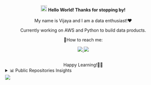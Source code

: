 #### <div align="center"> <img src="https://raw.githubusercontent.com/MartinHeinz/MartinHeinz/master/wave.gif" style="height: 20px; width:20px" > Hello World! Thanks for stopping by!  </div>
<div align="center"> My name is Vijaya and I am a data enthusiast!❤️ </div>
<p align='center'> Currently working on AWS and Python to build data products. </p>
<div align="center"> 🤝How to reach me: </div>


 <p align="center">

  <a href="https://www.linkedin.com/in/vijayalaxmi-wakode/">
   <img src="https://img.icons8.com/color/48/000000/linkedin.png"/>
  </a>
  <a href="mailto:vijayalaxmiwakode@gmail.com">
     <img src="https://img.icons8.com/color/48/000000/gmail.png"/>
  </a>
</p>
<br />
<div align='center'> Happy Learning!🙇‍♀️ </div>
<!-- GitHub Readme Streak Stats & Most used languages - https://github.com/coding-geek21/github-readme-streak-stats -->
<details>
<summary> 📊 Public Repositories Insights </summary>
<hr>
<p >
<!--<img src="https://github-readme-stats.vercel.app/api?username=vijayalaxmi777&show_icons=true&theme=jolly" alt="GitHub Stats" align="center" width="50%" />-->
  <img src="https://github-readme-stats.vercel.app/api/top-langs/?username=vijayalaxmi777&layout=compact&theme=jolly&langs_count=10&hide_border=true" alt="GitHub Top-Langs" width="40%"/>
 <&nbsp><&nbsp><&nbsp><&nbsp><&nbsp>
   <a href="https://github.com/vijayalaxmi777/github-readme-streak-stats">
   <img title="🔥 Get streak stats for your profile at git.io/streak-stats" alt="Vijaya's streak" src="https://github-readme-streak-stats.herokuapp.com/?user=coding-geek21&theme=jolly&hide_border=true" width="48%"/>
  </a>
</p>
<p>
   🏆 Github Trophies 
  <img alt="Vijaya's Activity Graph" src="https://github-profile-trophy.vercel.app/?username=vijayalaxmi777&theme=monokai" />
</p>
</details>
<img src="https://raw.githubusercontent.com/mayhemantt/mayhemantt/Update/svg/Bottom.svg" />


